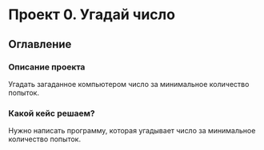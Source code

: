 # Проект 0. Угадай число
## Оглавление
### Описание проекта
Угадать загаданное компьютером число за минимальное количество попыток.
### Какой кейс решаем?
Нужно написать программу, которая угадывает число за минимальное количество попыток.